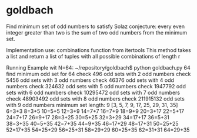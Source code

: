 # goldbach

Find minimum set of odd numbers to satisfy Solaz conjecture:
every even integer greater than two is the sum of two odd numbers from the minimum set.

Implementation use: combinations function from itertools
This method takes a list and return a list of tuples with all possible combinations of length r

Running Example wit N=64:
~/repository/goldbach$ python goldbach.py 64
find minimum odd set for 64
check 496 odd sets with 2 odd numbers
check 5456 odd sets with 3 odd numbers
check 46376 odd sets with 4 odd numbers
check 324632 odd sets with 5 odd numbers
check 1947792 odd sets with 6 odd numbers
check 10295472 odd sets with 7 odd numbers
check 48903492 odd sets with 8 odd numbers
check 211915132 odd sets with 9 odd numbers
minimum set length: 9 
 [3, 5, 7, 9, 17, 25, 29, 31, 35] 
6=3+3
8=3+5
10=5+5
12=3+9
14=7+7
16=7+9
18=9+9
20=3+17
22=5+17
24=7+17
26=9+17
28=3+25
30=5+25
32=3+29
34=17+17
36=5+31
38=3+35
40=5+35
42=7+35
44=9+35
46=17+29
48=17+31
50=25+25
52=17+35
54=25+29
56=25+31
58=29+29
60=25+35
62=31+31
64=29+35
